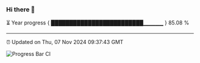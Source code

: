 ### Hi there 👋

⏳ Year progress { █████████████████████████▁▁▁▁▁ } 85.08 %

---

⏰ Updated on Thu, 07 Nov 2024 09:37:43 GMT

![Progress Bar CI](https://github.com/IshwaranRudhara/GIT-ACTION/workflows/Progress%20Bar%20CI/badge.svg)
